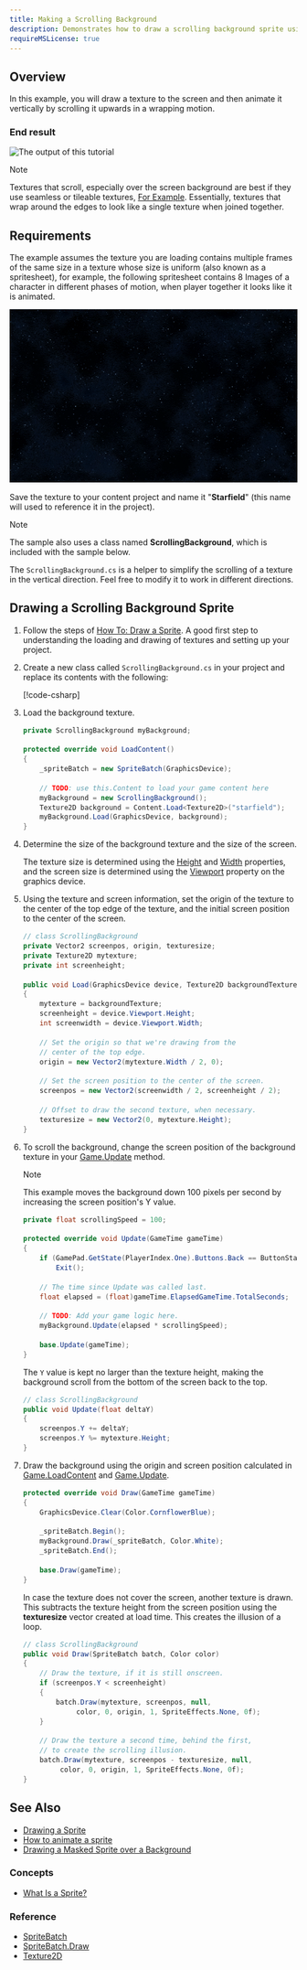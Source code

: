 ```yaml
---
title: Making a Scrolling Background
description: Demonstrates how to draw a scrolling background sprite using the SpriteBatch class
requireMSLicense: true
---
```


## Overview

In this example, you will draw a texture to the screen and then animate it vertically by scrolling it upwards in a wrapping motion.

### End result

![The output of this tutorial](images/HowTo_ScrollBackground_Final.gif)

> [!NOTE]
> Textures that scroll, especially over the screen background are best if they use seamless or tileable textures, [For Example](https://www.myfreetextures.com/seamless-textures/).  Essentially, textures that wrap around the edges to look like a single texture when joined together.

## Requirements

The example assumes the texture you are loading contains multiple frames of the same size in a texture whose size is uniform (also known as a spritesheet), for example, the following spritesheet contains 8 Images of a character in different phases of motion, when player together it looks like it is animated.

![Starfield background](images/starfield.png)

Save the texture to your content project and name it "**Starfield**" (this name will used to reference it in the project).

> [!NOTE]
> The sample also uses a class named **ScrollingBackground**, which is included with the sample below.
>
> The `ScrollingBackground.cs` is a helper to simplify the scrolling of a texture in the vertical direction. Feel free to modify it to work in different directions.

## Drawing a Scrolling Background Sprite

1. Follow the steps of [How To: Draw a Sprite](HowTo_Draw_A_Sprite.md).
   A good first step to understanding the loading and drawing of textures and setting up your project.

2. Create a new class called `ScrollingBackground.cs` in your project and replace its contents with the following:

    [!code-csharp[](files/ScrollingBackground.cs)]

3. Load the background texture.

    ```csharp
    private ScrollingBackground myBackground;

    protected override void LoadContent()
    {
        _spriteBatch = new SpriteBatch(GraphicsDevice);

        // TODO: use this.Content to load your game content here
        myBackground = new ScrollingBackground();
        Texture2D background = Content.Load<Texture2D>("starfield");
        myBackground.Load(GraphicsDevice, background);
    }
    ```

4. Determine the size of the background texture and the size of the screen.

   The texture size is determined using the [Height](xref:Microsoft.Xna.Framework.Graphics.Texture2D.Height) and [Width](xref:Microsoft.Xna.Framework.Graphics.Texture2D.Width) properties, and the screen size is determined using the [Viewport](xref:Microsoft.Xna.Framework.Graphics.GraphicsDevice.Viewport) property on the graphics device.

5. Using the texture and screen information, set the origin of the texture to the center of the top edge of the texture, and the initial screen position to the center of the screen.

    ```csharp
    // class ScrollingBackground
    private Vector2 screenpos, origin, texturesize;
    private Texture2D mytexture;
    private int screenheight;

    public void Load(GraphicsDevice device, Texture2D backgroundTexture)
    {
        mytexture = backgroundTexture;
        screenheight = device.Viewport.Height;
        int screenwidth = device.Viewport.Width;

        // Set the origin so that we're drawing from the 
        // center of the top edge.
        origin = new Vector2(mytexture.Width / 2, 0);

        // Set the screen position to the center of the screen.
        screenpos = new Vector2(screenwidth / 2, screenheight / 2);

        // Offset to draw the second texture, when necessary.
        texturesize = new Vector2(0, mytexture.Height);
    }
    ```

6. To scroll the background, change the screen position of the background texture in your [Game.Update](xref:Microsoft.Xna.Framework.Game#Microsoft_Xna_Framework_Game_Update_Microsoft_Xna_Framework_GameTime_) method.

    > [!NOTE]
    > This example moves the background down 100 pixels per second by increasing the screen position's Y value.

    ```csharp
    private float scrollingSpeed = 100;

    protected override void Update(GameTime gameTime)
    {
        if (GamePad.GetState(PlayerIndex.One).Buttons.Back == ButtonState.Pressed || Keyboard.GetState().IsKeyDown(Keys.Escape))
            Exit();

        // The time since Update was called last.
        float elapsed = (float)gameTime.ElapsedGameTime.TotalSeconds;
    
        // TODO: Add your game logic here.
        myBackground.Update(elapsed * scrollingSpeed);

        base.Update(gameTime);
    }
    ```

    The `Y` value is kept no larger than the texture height, making the background scroll from the bottom of the screen back to the top.

    ```csharp
    // class ScrollingBackground
    public void Update(float deltaY)
    {
        screenpos.Y += deltaY;
        screenpos.Y %= mytexture.Height;
    }
    ```

7. Draw the background using the origin and screen position calculated in [Game.LoadContent](xref:Microsoft.Xna.Framework.Game#Microsoft_Xna_Framework_Game_LoadContent) and [Game.Update](xref:Microsoft.Xna.Framework.Game#Microsoft_Xna_Framework_Game_Update_Microsoft_Xna_Framework_GameTime_).

    ```csharp
    protected override void Draw(GameTime gameTime)
    {
        GraphicsDevice.Clear(Color.CornflowerBlue);

        _spriteBatch.Begin();
        myBackground.Draw(_spriteBatch, Color.White);
        _spriteBatch.End();

        base.Draw(gameTime);
    }
    ```

    In case the texture does not cover the screen, another texture is drawn. This subtracts the texture height from the screen position using the **texturesize** vector created at load time. This creates the illusion of a loop.

    ```csharp
    // class ScrollingBackground
    public void Draw(SpriteBatch batch, Color color)
    {
        // Draw the texture, if it is still onscreen.
        if (screenpos.Y < screenheight)
        {
            batch.Draw(mytexture, screenpos, null,
                 color, 0, origin, 1, SpriteEffects.None, 0f);
        }
        
        // Draw the texture a second time, behind the first,
        // to create the scrolling illusion.
        batch.Draw(mytexture, screenpos - texturesize, null,
             color, 0, origin, 1, SpriteEffects.None, 0f);
    }
    ```

## See Also

- [Drawing a Sprite](HowTo_Draw_A_Sprite.md)  
- [How to animate a sprite](HowTo_Animate_Sprite.md)
- [Drawing a Masked Sprite over a Background](HowTo_Draw_Sprite_Background.md)  

### Concepts

- [What Is a Sprite?](../../whatis/graphics/WhatIs_Sprite.md)

### Reference

- [SpriteBatch](xref:Microsoft.Xna.Framework.Graphics.SpriteBatch)
- [SpriteBatch.Draw](xref:Microsoft.Xna.Framework.Graphics.SpriteBatch#Microsoft_Xna_Framework_Graphics_SpriteBatch_Draw_Microsoft_Xna_Framework_Graphics_Texture2D_Microsoft_Xna_Framework_Vector2_Microsoft_Xna_Framework_Color_)
- [Texture2D](xref:Microsoft.Xna.Framework.Graphics.Texture2D)
